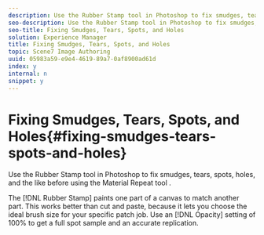 ```yaml
---
description: Use the Rubber Stamp tool in Photoshop to fix smudges, tears, spots, holes, and the like before using the Material Repeat tool .
seo-description: Use the Rubber Stamp tool in Photoshop to fix smudges, tears, spots, holes, and the like before using the Material Repeat tool .
seo-title: Fixing Smudges, Tears, Spots, and Holes
solution: Experience Manager
title: Fixing Smudges, Tears, Spots, and Holes
topic: Scene7 Image Authoring
uuid: 05983a59-e9e4-4619-89a7-0af8900ad61d
index: y
internal: n
snippet: y
---
```


# Fixing Smudges, Tears, Spots, and Holes{#fixing-smudges-tears-spots-and-holes}

Use the Rubber Stamp tool in Photoshop to fix smudges, tears, spots, holes, and the like before using the Material Repeat tool .

The [!DNL Rubber Stamp] paints one part of a canvas to match another part. This works better than cut and paste, because it lets you choose the ideal brush size for your specific patch job. Use an [!DNL Opacity] setting of 100% to get a full spot sample and an accurate replication. 
